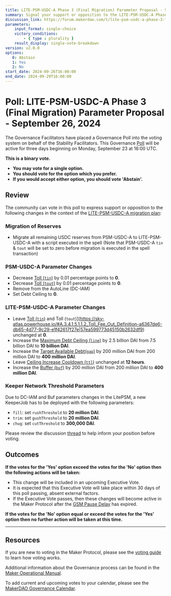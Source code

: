 ```yaml
---
title: LITE-PSM-USDC-A Phase 3 (Final Migration) Parameter Proposal - September 26, 2024
summary: Signal your support or opposition to the LITE-PSM-USDC-A Phase 3 parameter proposal.
discussion_link: https://forum.makerdao.com/t/lite-psm-usdc-a-phase-3-final-migration-proposed-parameters/25183
parameters:
    input_format: single-choice
    victory_conditions:
        - { type : plurality }
    result_display: single-vote-breakdown
version: v2.0.0
options:
   0: Abstain
   1: Yes
   2: No
start_date: 2024-09-26T16:00:00
end_date: 2024-09-29T16:00:00
---
```

# Poll: LITE-PSM-USDC-A Phase 3 (Final Migration) Parameter Proposal - September 26, 2024

The Governance Facilitators have placed a Governance Poll into the voting system on behalf of the Stability Facilitators. This Governance [Poll](https://manual.makerdao.com/governance/governance-cycle/weekly-governance-cycle#weekly-governance-cycle-definitions-mip16c1) will be active for three days beginning on Monday, September 23 at 16:00 UTC.

**This is a binary vote.**
- **You may vote for a single option.**
- **You should vote for the option which you prefer.**
- **If you would accept either option, you should vote 'Abstain'.**

## Review

The community can vote in this poll to express support or opposition to the following changes in the context of the [LITE-PSM-USDC-A migration plan](https://forum.makerdao.com/t/litepsm-lite-psm-usdc-a-introduction-and-overview/24512#lite-psm-usdc-a-migration-plan-9):

### Migration of Reserves

* Migrate all remaining USDC reserves from PSM-USDC-A to LITE-PSM-USDC-A with a script executed in the spell (Note that PSM-USDC-A `tin` & `tout` will be set to zero before migration is executed in the spell transaction)

### PSM-USDC-A Parameter Changes

- Decrease [Toll (`tin`)](https://sky-atlas.powerhouse.io#A.3.4.1.5.1.1.1_Toll_Fee_In_Definition-0725a51a-6457-4f15-84f6-b4c3cc550592|57ea599773d45150b2632df9) by 0.01 percentage points to **0**.
- Decrease [Toll (`tout`)](https://sky-atlas.powerhouse.io/#A.3.4.1.5.1.1.2_Toll_Fee_Out_Definition-a6367de6-db65-4d77-9c29-e1f42617f27e|57ea599773d45150b2632df9) by 0.01 percentage points to **0**.
- Remove from the AutoLine (DC-IAM)
- Set Debt Ceiling to **0**.

### LITE-PSM-USDC-A Parameter Changes

- Leave [Toll (`tin`)](https://sky-atlas.powerhouse.io#A.3.4.1.5.1.1.1_Toll_Fee_In_Definition-0725a51a-6457-4f15-84f6-b4c3cc550592|57ea599773d45150b2632df9) and Toll (`tout`)](https://sky-atlas.powerhouse.io/#A.3.4.1.5.1.1.2_Toll_Fee_Out_Definition-a6367de6-db65-4d77-9c29-e1f42617f27e|57ea599773d45150b2632df9) unchanged at **0**.
- Increase the [Maximum Debt Ceiling (`line`)](https://sky-atlas.powerhouse.io#A.3.4.1.5.1.1.3_Maximum_Debt_Ceiling_Definition-e4a0d8f1-4a01-46a7-b693-a94e7f4afc1a|57ea599773d45150b2632df9) by 2.5 billion DAI from 7.5 billion DAI to **10 billion DAI**.
- Increase the [Target Available Debt(`gap`)](https://sky-atlas.powerhouse.io/#A.3.4.1.5.1.1.4_Target_Available_Debt_Definition-b876ecf4-a901-4721-9c4b-9f2fc21f954c|57ea599773d45150b2632df9) by 200 million DAI from 200 million DAI to **400 million DAI**.
- Leave [Ceiling Increase Cooldown (`ttl`)](https://sky-atlas.powerhouse.io/#A.3.4.1.5.1.1.5_Ceiling_Increase_Cooldown_Definition-3d5980c5-7036-4b68-93e0-a48551fe09ed|57ea599773d45150b2632df9) unchanged at **12 hours**.
- Increase the [Buffer (`buf`)](https://sky-atlas.powerhouse.io/#A.3.4.1.5.1.1.6_Buffer_Definition-cf8e3d20-fffa-4b6a-9bf2-169d493c3638|57ea599773d45150b2632df9) by 200 million DAI from 200 million DAI to **400 million DAI**.

### Keeper Network Threshold Parameters

Due to DC-IAM and Buf parameters changes in the LitePSM, a new KeeperJob has to be deployed with the following parameters:

- `fill`: set `rushThreshold` to **20 million DAI**.
- `trim`: set `gushThreshold` to **20 million DAI**.
- `chug`: set `cutThreshold` to **300,000 DAI**.

Please review the discussion [thread](https://forum.makerdao.com/t/lite-psm-usdc-a-phase-3-final-migration-proposed-parameters/25183) to help inform your position before voting.

## Outcomes

**If the votes for the 'Yes' option exceed the votes for the 'No' option then the following actions will be taken:**
* This change will be included in an upcoming Executive Vote.
* It is expected that this Executive Vote will take place within 30 days of this poll passing, absent external factors.
* If the Executive Vote passes, then these changes will become active in the Maker Protocol after the [GSM Pause Delay](https://manual.makerdao.com/parameter-index/core/param-gsm-pause-delay) has expired.

**If the votes for the 'No' option equal or exceed the votes for the 'Yes' option then no further action will be taken at this time.**

---

## Resources

If you are new to voting in the Maker Protocol, please see the [voting guide](https://manual.makerdao.com/governance/voting-in-makerdao/on-chain-governance) to learn how voting works.

Additional information about the Governance process can be found in the [Maker Operational Manual](https://manual.makerdao.com).

To add current and upcoming votes to your calendar, please see the [MakerDAO Governance Calendar](https://manual.makerdao.com/makerdao/calendars/governance-calendar).
